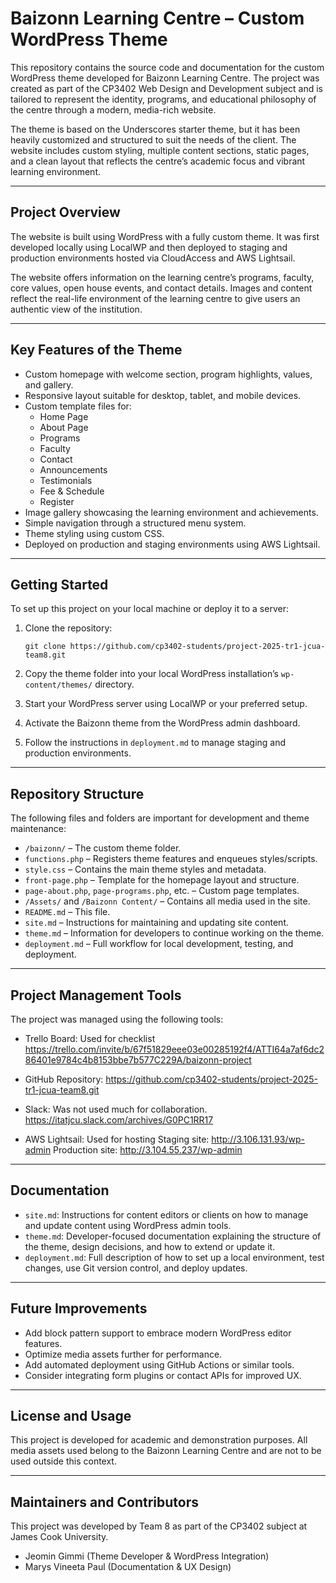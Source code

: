 # Baizonn Learning Centre – Custom WordPress Theme

This repository contains the source code and documentation for the custom WordPress theme developed for Baizonn Learning Centre. The project was created as part of the CP3402 Web Design and Development subject and is tailored to represent the identity, programs, and educational philosophy of the centre through a modern, media-rich website.

The theme is based on the Underscores starter theme, but it has been heavily customized and structured to suit the needs of the client. The website includes custom styling, multiple content sections, static pages, and a clean layout that reflects the centre’s academic focus and vibrant learning environment.

---

## Project Overview

The website is built using WordPress with a fully custom theme. It was first developed locally using LocalWP and then deployed to staging and production environments hosted via CloudAccess and AWS Lightsail.

The website offers information on the learning centre’s programs, faculty, core values, open house events, and contact details. Images and content reflect the real-life environment of the learning centre to give users an authentic view of the institution.

---

## Key Features of the Theme

- Custom homepage with welcome section, program highlights, values, and gallery.
- Responsive layout suitable for desktop, tablet, and mobile devices.
- Custom template files for:
  - Home Page
  - About Page
  - Programs
  - Faculty
  - Contact
  - Announcements
  - Testimonials
  - Fee & Schedule
  - Register
- Image gallery showcasing the learning environment and achievements.
- Simple navigation through a structured menu system.
- Theme styling using custom CSS.
- Deployed on production and staging environments using AWS Lightsail.

---

## Getting Started

To set up this project on your local machine or deploy it to a server:

1. Clone the repository:
   ```
   git clone https://github.com/cp3402-students/project-2025-tr1-jcua-team8.git
   ```

2. Copy the theme folder into your local WordPress installation’s `wp-content/themes/` directory.

3. Start your WordPress server using LocalWP or your preferred setup.

4. Activate the Baizonn theme from the WordPress admin dashboard.

5. Follow the instructions in `deployment.md` to manage staging and production environments.

---

## Repository Structure

The following files and folders are important for development and theme maintenance:

- `/baizonn/` – The custom theme folder.
- `functions.php` – Registers theme features and enqueues styles/scripts.
- `style.css` – Contains the main theme styles and metadata.
- `front-page.php` – Template for the homepage layout and structure.
- `page-about.php`, `page-programs.php`, etc. – Custom page templates.
- `/Assets/` and `/Baizonn Content/` – Contains all media used in the site.
- `README.md` – This file.
- `site.md` – Instructions for maintaining and updating site content.
- `theme.md` – Information for developers to continue working on the theme.
- `deployment.md` – Full workflow for local development, testing, and deployment.

---

## Project Management Tools

The project was managed using the following tools:

- Trello Board: Used for checklist 
  https://trello.com/invite/b/67f51829eee03e00285192f4/ATTI64a7af6dc286401e9784c4b8153bbe7b577C229A/baizonn-project  

- GitHub Repository: https://github.com/cp3402-students/project-2025-tr1-jcua-team8.git  

- Slack: Was not used much for collaboration.
  https://itatjcu.slack.com/archives/G0PC1RR17

- AWS Lightsail: Used for hosting
  Staging site: http://3.106.131.93/wp-admin
  Production site: http://3.104.55.237/wp-admin

---

## Documentation

- `site.md`: Instructions for content editors or clients on how to manage and update content using WordPress admin tools.
- `theme.md`: Developer-focused documentation explaining the structure of the theme, design decisions, and how to extend or update it.
- `deployment.md`: Full description of how to set up a local environment, test changes, use Git version control, and deploy updates.

---

## Future Improvements

- Add block pattern support to embrace modern WordPress editor features.
- Optimize media assets further for performance.
- Add automated deployment using GitHub Actions or similar tools.
- Consider integrating form plugins or contact APIs for improved UX.

---

## License and Usage

This project is developed for academic and demonstration purposes. All media assets used belong to the Baizonn Learning Centre and are not to be used outside this context.

---

## Maintainers and Contributors

This project was developed by Team 8 as part of the CP3402 subject at James Cook University.

- Jeomin Gimmi (Theme Developer & WordPress Integration)
- Marys Vineeta Paul (Documentation & UX Design)
